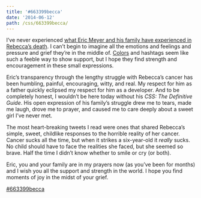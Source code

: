 ```yaml
---
title: '#663399becca'
date: '2014-06-12'
path: /css/663399becca/
---
```

I&#8217;ve never experienced [what Eric Meyer and his family have experienced in Rebecca&#8217;s death][1]. I can&#8217;t begin to imagine all the emotions and feelings and pressure and grief they&#8217;re in the middle of. [Colors][2] and hashtags seem like such a feeble way to show support, but I hope they find strength and encouragement in these small expressions.

Eric&#8217;s transparency through the lengthy struggle with Rebecca&#8217;s cancer has been humbling, painful, encouraging, witty, and real. My respect for him as a father quickly eclipsed my respect for him as a developer. And to be completely honest, I wouldn&#8217;t be here today without his *CSS: The Definitive Guide*. His open expression of his family&#8217;s struggle drew me to tears, made me laugh, drove me to prayer, and caused me to care deeply about a sweet girl I&#8217;ve never met.

The most heart-breaking tweets I read were ones that shared Rebecca&#8217;s simple, sweet, childlike responses to the horrible reality of her cancer. Cancer sucks all the time, but when it strikes a six-year-old it *really* sucks. No child should have to face the realities she faced, but she seemed so brave. Half the time I didn&#8217;t know whether to smile or cry (or both).

Eric, you and your family are in my prayers now (as you&#8217;ve been for months) and I wish you all the support and strength in the world. I hope you find moments of joy in the midst of your grief.

<a title="Twitter - #663399becca" href="https://twitter.com/hashtag/663399becca" target="_blank">#663399becca</a>

 [1]: http://meyerweb.com/eric/thoughts/2014/06/09/in-memoriam-2/ "Eric Meyer - In Memoriam"
 [2]: http://www.zeldman.com/2014/06/10/the-color-purple/ "The Color Purple"
